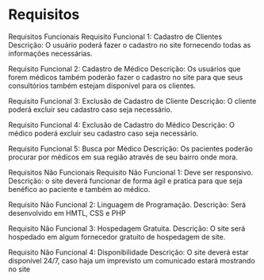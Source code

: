 # Requisitos

Requisitos Funcionais
  Requisito Funcional 1: Cadastro de Clientes
	  Descrição: O usuário poderá fazer o cadastro no site fornecendo todas as informações necessárias.

  Requisito Funcional 2: Cadastro de Médico
	  Descrição: Os usuários que forem médicos também poderão fazer o cadastro no site para que seus consultórios também estejam         disponível para os clientes.

  Requisito Funcional 3: Exclusão de Cadastro de Cliente
	  Descrição: O cliente poderá excluir seu cadastro caso seja necessário.

  Requisito Funcional 4: Exclusão de Cadastro do Médico
	  Descrição: O médico poderá excluir seu cadastro caso seja necessário.

  Requisito Funcional 5: Busca por Médico
	  Descrição: Os pacientes poderão procurar por médicos em sua região através de seu bairro onde mora.
    
 
Requisitos Não Funcionais
  Requisito Não Funcional 1: Deve ser responsivo.
	  Descrição: o site deverá funcionar de forma ágil e pratica para que seja benéfico ao paciente e também ao médico.

  Requisito Não Funcional 2: Linguagem de Programação.
	  Descrição: Será desenvolvido em HMTL, CSS e PHP

  Requisito Não Funcional 3: Hospedagem Gratuita.
	  Descrição: O site será hospedado em algum fornecedor gratuito de hospedagem de site.

  Requisito Não Funcional 4: Disponibilidade
	  Descrição: O site deverá estar disponível 24/7, caso haja um imprevisto um comunicado estará mostrando no site


